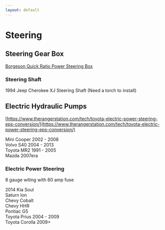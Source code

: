 ```yaml
---
layout: default
---
```


# Steering

## Steering Gear Box
[Borgeson Quick Ratio Power Steering Box](https://www.ridetech.com/product/borgeson-c10-street-and-performance-quick-ratio-power-steering-box-12-7-1-ratio/)

### Steering Shaft
1994 Jeep Cherokee XJ Steering Shaft (Need a torch to install)

## Electric Hydraulic Pumps
[https://www.therangerstation.com/tech/toyota-electric-power-steering-eps-conversion/](https://www.therangerstation.com/tech/toyota-electric-power-steering-eps-conversion/)

Mini Cooper 2002 - 2008 \
Volvo S40 2004 - 2013 \
Toyota MR2 1991 - 2005 \
Mazda 2007era

### Electric Power Steering
8 gauge witing with 60 amp fuse

2014 Kia Soul \
Saturn Ion \
Chevy Cobalt \
Chevy HHR \
Pontiac G5 \
Toyota Prius 2004 - 2009 \
Toyota Corolla 2009+